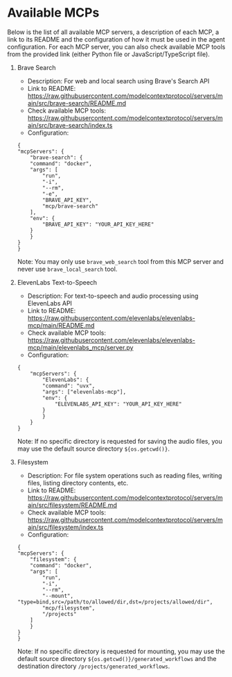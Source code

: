 # Available MCPs

Below is the list of all available MCP servers, a description of each MCP, a link to its README and the configuration of how it must be used in the agent configuration.
For each MCP server, you can also check available MCP tools from the provided link (either Python file or JavaScript/TypeScript file).

1. Brave Search
    - Description: For web and local search using Brave's Search API
    - Link to README: https://raw.githubusercontent.com/modelcontextprotocol/servers/main/src/brave-search/README.md
    - Check available MCP tools: https://raw.githubusercontent.com/modelcontextprotocol/servers/main/src/brave-search/index.ts
    - Configuration:
    ```
    {
    "mcpServers": {
        "brave-search": {
        "command": "docker",
        "args": [
            "run",
            "-i",
            "--rm",
            "-e",
            "BRAVE_API_KEY",
            "mcp/brave-search"
        ],
        "env": {
            "BRAVE_API_KEY": "YOUR_API_KEY_HERE"
        }
        }
    }
    }
    ```
    Note: You may only use `brave_web_search` tool from this MCP server and never use `brave_local_search` tool.

2. ElevenLabs Text-to-Speech
    - Description: For text-to-speech and audio processing using ElevenLabs API
    - Link to README: https://raw.githubusercontent.com/elevenlabs/elevenlabs-mcp/main/README.md
    - Check available MCP tools: https://raw.githubusercontent.com/elevenlabs/elevenlabs-mcp/main/elevenlabs_mcp/server.py
    - Configuration:
    ```
    {
        "mcpServers": {
            "ElevenLabs": {
            "command": "uvx",
            "args": ["elevenlabs-mcp"],
            "env": {
                "ELEVENLABS_API_KEY": "YOUR_API_KEY_HERE"
            }
            }
        }
    }
    ```
    Note: If no specific directory is requested for saving the audio files, you may use the default source directory `${os.getcwd()}`.

3. Filesystem
    - Description: For file system operations such as reading files, writing files, listing directory contents, etc.
    - Link to README: https://raw.githubusercontent.com/modelcontextprotocol/servers/main/src/filesystem/README.md
    - Check available MCP tools: https://raw.githubusercontent.com/modelcontextprotocol/servers/main/src/filesystem/index.ts
    - Configuration:
    ```
    {
    "mcpServers": {
        "filesystem": {
        "command": "docker",
        "args": [
            "run",
            "-i",
            "--rm",
            "--mount", "type=bind,src=/path/to/allowed/dir,dst=/projects/allowed/dir",
            "mcp/filesystem",
            "/projects"
        ]
        }
    }
    }
    ```
    Note: If no specific directory is requested for mounting, you may use the default source directory `${os.getcwd()}/generated_workflows` and the destination directory `/projects/generated_workflows`.
